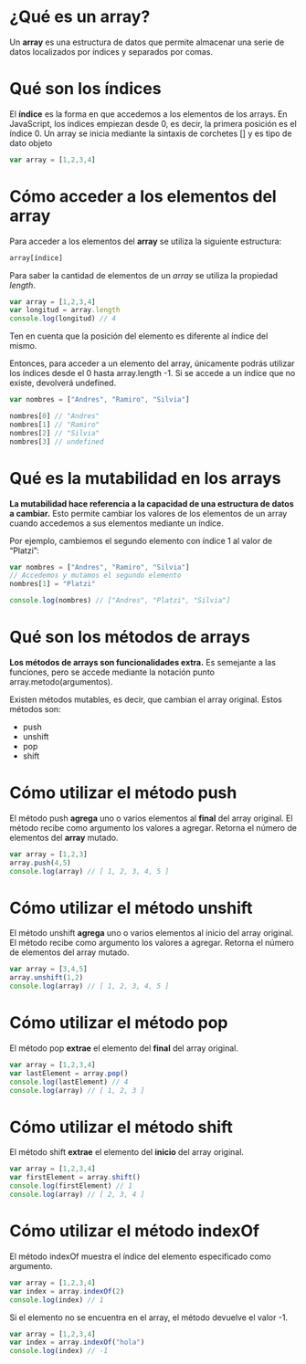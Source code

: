 # ¿Qué es un array?

Un **array** es una estructura de datos que permite almacenar una serie de datos localizados por índices y separados por comas.

# Qué son los índices
El **índice** es la forma en que accedemos a los elementos de los arrays. En JavaScript, los índices empiezan desde 0, es decir, la primera posición es el índice 0. Un array se inicia mediante la sintaxis de corchetes [] y es tipo de dato objeto

```js
var array = [1,2,3,4]
```

# Cómo acceder a los elementos del array

Para acceder a los elementos del **array** se utiliza la siguiente estructura:

```js
array[índice]
```
Para saber la cantidad de elementos de un *array* se utiliza la propiedad *length*.

```js
var array = [1,2,3,4]
var longitud = array.length
console.log(longitud) // 4
```

Ten en cuenta que la posición del elemento es diferente al índice del mismo.

Entonces, para acceder a un elemento del array, únicamente podrás utilizar los índices desde el 0 hasta array.length -1. Si se accede a un índice que no existe, devolverá undefined.

```js
var nombres = ["Andres", "Ramiro", "Silvia"]

nombres[0] // "Andres"
nombres[1] // "Ramiro"
nombres[2] // "Silvia"
nombres[3] // undefined
```

# Qué es la mutabilidad en los arrays

**La mutabilidad hace referencia a la capacidad de una estructura de datos a cambiar.** Esto permite cambiar los valores de los elementos de un array cuando accedemos a sus elementos mediante un índice.

Por ejemplo, cambiemos el segundo elemento con índice 1 al valor de “Platzi”:

```js
var nombres = ["Andres", "Ramiro", "Silvia"]
// Accedemos y mutamos el segundo elemento
nombres[1] = "Platzi"

console.log(nombres) // ["Andres", "Platzi", "Silvia"]
```

# Qué son los métodos de arrays

**Los métodos de arrays son funcionalidades extra.** Es semejante a las funciones, pero se accede mediante la notación punto array.metodo(argumentos).

Existen métodos mutables, es decir, que cambian el array original. Estos métodos son:

* push
* unshift
* pop
* shift

# Cómo utilizar el método push

El método push **agrega** uno o varios elementos al **final** del array original. El método recibe como argumento los valores a agregar. Retorna el número de elementos del **array** mutado.

```js
var array = [1,2,3]
array.push(4,5)
console.log(array) // [ 1, 2, 3, 4, 5 ]
```

# Cómo utilizar el método unshift
El método unshift **agrega** uno o varios elementos al inicio del array original. El método recibe como argumento los valores a agregar. Retorna el número de elementos del array mutado.

```js
var array = [3,4,5]
array.unshift(1,2)
console.log(array) // [ 1, 2, 3, 4, 5 ]
```

# Cómo utilizar el método pop
El método pop **extrae** el elemento del **final** del array original.

```js
var array = [1,2,3,4]
var lastElement = array.pop()
console.log(lastElement) // 4
console.log(array) // [ 1, 2, 3 ]
```
# Cómo utilizar el método shift
El método shift **extrae** el elemento del **inicio** del array original.

```js
var array = [1,2,3,4]
var firstElement = array.shift()
console.log(firstElement) // 1
console.log(array) // [ 2, 3, 4 ]
```
# Cómo utilizar el método indexOf
El método indexOf muestra el índice del elemento especificado como argumento.

```js
var array = [1,2,3,4]
var index = array.indexOf(2)
console.log(index) // 1
```
Si el elemento no se encuentra en el array, el método devuelve el valor -1.

```js
var array = [1,2,3,4]
var index = array.indexOf("hola")
console.log(index) // -1
```